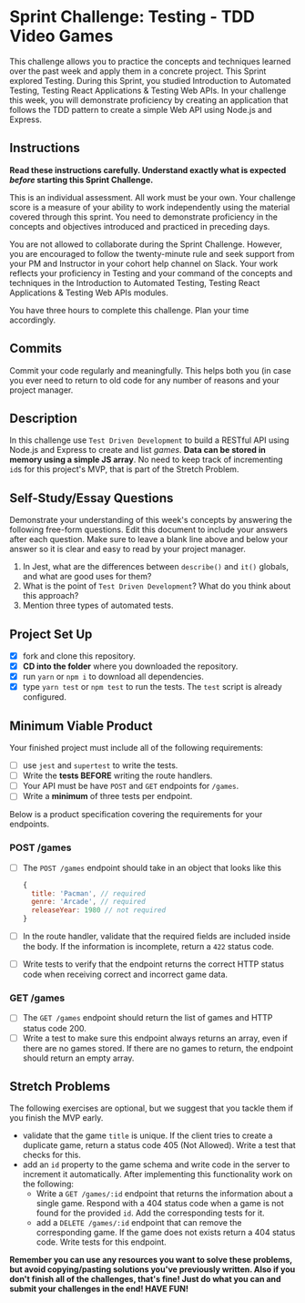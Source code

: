 # Sprint Challenge: Testing - TDD Video Games

This challenge allows you to practice the concepts and techniques learned over
the past week and apply them in a concrete project. This Sprint explored
Testing. During this Sprint, you studied Introduction to Automated Testing,
Testing React Applications & Testing Web APIs. In your challenge this week, you
will demonstrate proficiency by creating an application that follows the TDD
pattern to create a simple Web API using Node.js and Express.

## Instructions

**Read these instructions carefully. Understand exactly what is expected
_before_ starting this Sprint Challenge.**

This is an individual assessment. All work must be your own. Your challenge
score is a measure of your ability to work independently using the material
covered through this sprint. You need to demonstrate proficiency in the concepts
and objectives introduced and practiced in preceding days.

You are not allowed to collaborate during the Sprint Challenge. However, you are
encouraged to follow the twenty-minute rule and seek support from your PM and
Instructor in your cohort help channel on Slack. Your work reflects your
proficiency in Testing and your command of the concepts and techniques in the
Introduction to Automated Testing, Testing React Applications & Testing Web APIs
modules.

You have three hours to complete this challenge. Plan your time accordingly.

## Commits

Commit your code regularly and meaningfully. This helps both you (in case you
ever need to return to old code for any number of reasons and your project
manager.

## Description

In this challenge use `Test Driven Development` to build a RESTful API using
Node.js and Express to create and list _games_. **Data can be stored in memory
using a simple JS array**. No need to keep track of incrementing `id`s for this
project's MVP, that is part of the Stretch Problem.

## Self-Study/Essay Questions

Demonstrate your understanding of this week's concepts by answering the
following free-form questions. Edit this document to include your answers after
each question. Make sure to leave a blank line above and below your answer so it
is clear and easy to read by your project manager.

1. In Jest, what are the differences between `describe()` and `it()` globals,
   and what are good uses for them?
1. What is the point of `Test Driven Development`? What do you think about this
   approach?
1. Mention three types of automated tests.

## Project Set Up

- [x] fork and clone this repository.
- [x] **CD into the folder** where you downloaded the repository.
- [x] run `yarn` or `npm i` to download all dependencies.
- [x] type `yarn test` or `npm test` to run the tests. The `test` script is
      already configured.

## Minimum Viable Product

Your finished project must include all of the following requirements:

- [ ] use `jest` and `supertest` to write the tests.
- [ ] Write the **tests BEFORE** writing the route handlers.
- [ ] Your API must be have `POST` and `GET` endpoints for `/games`.
- [ ] Write a **minimum** of three tests per endpoint.

Below is a product specification covering the requirements for your endpoints.

### POST /games

- [ ] The `POST /games` endpoint should take in an object that looks like this

  ```js
  {
    title: 'Pacman', // required
    genre: 'Arcade', // required
    releaseYear: 1980 // not required
  }
  ```

- [ ] In the route handler, validate that the required fields are included
      inside the body. If the information is incomplete, return a `422` status
      code.
- [ ] Write tests to verify that the endpoint returns the correct HTTP status
      code when receiving correct and incorrect game data.

### GET /games

- [ ] The `GET /games` endpoint should return the list of games and HTTP status
      code 200.
- [ ] Write a test to make sure this endpoint always returns an array, even if
      there are no games stored. If there are no games to return, the endpoint
      should return an empty array.

## Stretch Problems

The following exercises are optional, but we suggest that you tackle them if you
finish the MVP early.

- validate that the game `title` is unique. If the client tries to create a
  duplicate game, return a status code 405 (Not Allowed). Write a test that
  checks for this.
- add an `id` property to the game schema and write code in the server to
  increment it automatically. After implementing this functionality work on the
  following:
  - Write a `GET /games/:id` endpoint that returns the information about a
    single game. Respond with a 404 status code when a game is not found for the
    provided `id`. Add the corresponding tests for it.
  - add a `DELETE /games/:id` endpoint that can remove the corresponding game.
    If the game does not exists return a 404 status code. Write tests for this
    endpoint.

**Remember you can use any resources you want to solve these problems, but avoid
copying/pasting solutions you've previously written. Also if you don't finish
all of the challenges, that's fine! Just do what you can and submit your
challenges in the end! HAVE FUN!**
